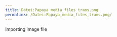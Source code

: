 ```yaml
---
title: Datei:Papaya media files trans.png
permalink: /Datei:Papaya_media_files_trans.png/
---
```


Importing image file
